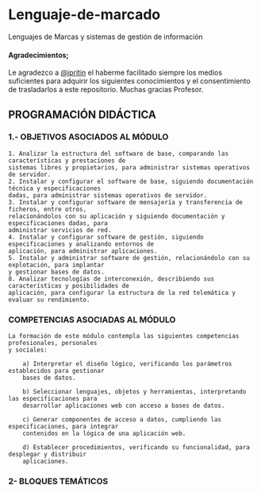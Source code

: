 # Lenguaje-de-marcado
Lenguajes de Marcas y sistemas de gestión de información

#### Agradecimientos;
Le agradezco a [@jpritin](https://github.com/jpritin) el haberme facilitado siempre los medios suficientes para adquirir los siguientes 
conocimientos y el consentimiento de trasladarlos a este repositorio. Muchas gracias Profesor.

## PROGRAMACIÓN DIDÁCTICA
###	1.- OBJETIVOS ASOCIADOS AL MÓDULO
	1. Analizar la estructura del software de base, comparando las características y prestaciones de 
	sistemas libres y propietarios, para administrar sistemas operativos de servidor.
	2. Instalar y configurar el software de base, siguiendo documentación técnica y especificaciones 
	dadas, para administrar sistemas operativos de servidor.
	3. Instalar y configurar software de mensajería y transferencia de ficheros, entre otros, 
	relacionándolos con su aplicación y siguiendo documentación y especificaciones dadas, para 
	administrar servicios de red.
	4. Instalar y configurar software de gestión, siguiendo especificaciones y analizando entornos de 
	aplicación, para administrar aplicaciones.
	5. Instalar y administrar software de gestión, relacionándolo con su explotación, para implantar 
	y gestionar bases de datos.
	8. Analizar tecnologías de interconexión, describiendo sus características y posibilidades de 
	aplicación, para configurar la estructura de la red telemática y evaluar su rendimiento.
		
###	COMPETENCIAS ASOCIADAS AL MÓDULO
	La formación de este módulo contempla las siguientes competencias profesionales, personales 
	y sociales:
	
		a) Interpretar el diseño lógico, verificando los parámetros establecidos para gestionar 
		bases de datos.
		
		b) Seleccionar lenguajes, objetos y herramientas, interpretando las especificaciones para 
		desarrollar aplicaciones web con acceso a bases de datos.
		
		c) Generar componentes de acceso a datos, cumpliendo las especificaciones, para integrar 
		contenidos en la lógica de una aplicación web.
		
		d) Establecer procedimientos, verificando su funcionalidad, para desplegar y distribuir 
		aplicaciones.

### 2- BLOQUES TEMÁTICOS

